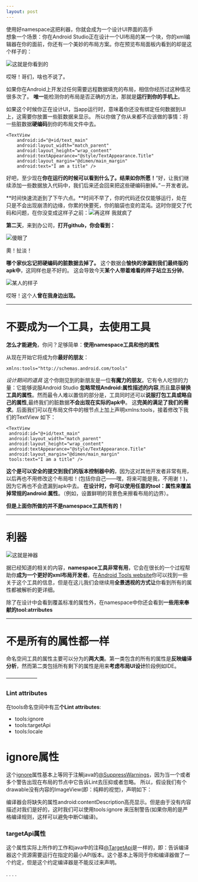 ```yaml
---
layout: post
--- 
```

<div class="message"> 
使用好namespace这把利器，你就会成为一个设计UI界面的高手
</div>
想象一个场景：你在Android Studio正在设计一个UI布局的某一个块，你的xml编辑器在你的面前，你还有一个美妙的布局方案。你在预览布局面板内看到的却是这个样子的：

![这就是你看到的 ](https://d262ilb51hltx0.cloudfront.net/max/800/1*Zj8BeQABNM5nrxK9Y20oKw.png)

哎呀！哥们，啥也不说了。

如果你在Android上开发过任何需要远程数据填充的布局，相信你经历过这种情况很多次了。 **唯一**能检测你的布局是否正确的方法，那就是**运行到你的手机上**。

如果这个时候你正在设计UI，当app运行时，意味着你还没有绑定任何数据到UI上，这需要你放置一些脏数据来显示。 所以你做了你从来都不应该做的事情：将一些脏数据**硬编码**到你的布局文件中去。
 
    <TextView
	    android:id="@+id/text_main"
	    android:layout_width="match_parent"
	    android:layout_height="wrap_content"
	    android:textAppearance="@style/TextAppearance.Title"
	    android:layout_margin="@dimen/main_margin"
	    android:text="I am a title" />

好吧，至少现在**你在运行的时候可以看到什么了。结果如你所愿！**“好，让我们继续添加一些数据放入代码中，我们后来还会回来把这些硬编码删掉。”－开发者说。

**时间快速流逝到了下午六点。**时间不早了，你的代码还仅仅能够运行，处在只是不会出现崩溃的边缘，你累的快要死，你的脑袋也变的混沌。这时你提交了代码和问题，在你没变成这样子之前：![再这样 我就疯了](https://d262ilb51hltx0.cloudfront.net/max/800/1*KqE0K-38m7YmvvvgsguTzA.gif)

**第二天**，来到办公司，**打开github，你会看到：**

![傻眼了](https://d262ilb51hltx0.cloudfront.net/max/1400/1*waIiJ0Gs1OibdSMlzngH_A.png)

奧！扯淡！

**哪个家伙忘记把硬编码的脏数据去掉了。** 这个数据会**愉快的渗漏到我们最终版的apk中**，这同样也是不好的。
这会导致今天**某个人带着难看的样子站立五分钟**。

![某人的样子](https://d262ilb51hltx0.cloudfront.net/max/600/1*zb1Am6raTOzEKYk0pvR6gQ.gif)

哎呀！这个人**曾在我身边出现。**

______


# **不要成为一个工具，去使用工具** #


**怎么才能避免**，你问？足够简单：**使用namespace工具和他的属性**

从现在开始它将成为你**最好的朋友**：

	xmlns:tools="http://schemas.android.com/tools"

*设计期间的道具*
这个你刚见到的新朋友是一位**有魔力的朋友**。它有令人吃惊的力量：它能够说服Android Studio **忽略常规Android:属性描述的内容**,而且**显示替换工具的属性**。然而最令人难以置信的部分是，工具同时还可以**说服打包工具或略自己的属性**,最终我们的脏数据**不会出现在实际的apk中**。
这**完美的满足了我们的需求**。后面我们可以在布局文件中的根节点上加上声明xmlns:tools，接着修改下我们的TextView 如下：

	<TextView
	 android:id="@+id/text_main"
	 android:layout_width="match_parent"
	 android:layout_height="wrap_content"
	 android:textAppearance="@style/TextAppearance.Title"
	 android:layout_margin="@dimen/main_margin"
	 tools:text="I am a title" />


**这个是可以安全的提交到我们的版本控制器中的**，因为这对其他开发者非常有用，以后再也不用修改这个布局啦！(包括你自己——嘿，将来可能是我，不用谢！)，因为它再也不会遗漏到apk中去。
**在设计时，你可以使用任意的tool：属性来覆盖掉常规的android:属性**。（例如，设置鲜明的背景色来擦看布局的边界）。


**但是上面你所做的并不是namespace工具所有的！**

______


# 利器 #
![这就是神器](https://d262ilb51hltx0.cloudfront.net/max/400/1*ExX4qo37H8MENBo0h383vQ.gif)

据已经知道的相关的内容，**namespace工具非常有用**，它会在很长的一个过程帮助你**成为一个更好的xml布局开发者**。在[Android Tools website](http://tools.android.com/tech-docs/tools-attributes "Android Tools website")你可以找到一些关于这个工具的信息，但是在这儿我们会继续用**全景透视的方式让**你看到所有的属性都被解析的更详细。

除了在设计中会看到覆盖标准的属性外，在namespace中你还会看到**一些用来奉献的tool:atrributes**

____

# 不是所有的属性都一样 #
命名空间工具的属性主要可以分为的**两大类**。第一类包含的所有的属性是**反映编译分析**，然而第二类包括所有剩下的属性是用来**考虑布局UI设计**阶段例如IDE。

——————

### Lint attributes ###
在tools命名空间中有**三个Lint attributes**:

- tools:ignore
- tools:targetApi
- tools:locale


# ignore属性 #
这个[ignore](http://tools.android.com/tech-docs/tools-attributes#TOC-tools:ignore "ignore")属性基本上等同于注解java的[@SuppressWarnings](http://docs.oracle.com/javase/7/docs/api/java/lang/SuppressWarnings.html)，因为当一个或者多个警告出现在布局的节点中它告诉Lint去压抑或者忽略。
所以，假设我们有个drawable没有内容的ImageView(即：纯粹的视觉)，声明如下：
	<ImageView
	  android:layout_width="wrap_content"
	  android:layout_height="wrap_content"
	  android:layout_marginStart="@dimen/margin_main"
	  android:layout_marginTop="@dimen/margin_main"
	  android:scaleType="center"
	  android:src="@drawable/divider" />

编译器会将缺失的属性android:contentDescription高亮显示。但是由于没有内容描述对我们是好的，这时我们可以使用tools:ignore 来压制警告(如果你用的是严格编译规则，这样可以避免中断CI编译)。
	<ImageView
	  android:layout_width="wrap_content"
	  android:layout_height="wrap_content"
	  android:layout_marginStart="@dimen/margin_main"
	  android:layout_marginTop="@dimen/margin_main"
	  android:scaleType="center"
	  android:src="@drawable/divider"
	  tools:ignore="contentDescription" />

### targetApi属性 ###
这个属性实际上所作的工作和java中的注释[@TargetApi](http://developer.android.com/reference/android/annotation/TargetApi.html)是一样的，即：告诉编译器这个资源需要运行在指定的最小API版本。这个基本上等同于你和编译器做了一个约定，但是这个约定编译器是不能反过来声明。

.
.
.
.
